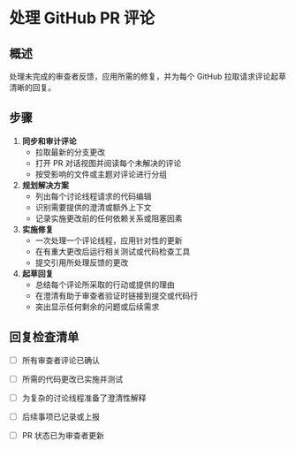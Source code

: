 # 处理 GitHub PR 评论

## 概述

处理未完成的审查者反馈，应用所需的修复，并为每个 GitHub 拉取请求评论起草清晰的回复。

## 步骤

1. **同步和审计评论**
    - 拉取最新的分支更改
    - 打开 PR 对话视图并阅读每个未解决的评论
    - 按受影响的文件或主题对评论进行分组
2. **规划解决方案**
    - 列出每个讨论线程请求的代码编辑
    - 识别需要提供的澄清或额外上下文
    - 记录实施更改前的任何依赖关系或阻塞因素
3. **实施修复**
    - 一次处理一个评论线程，应用针对性的更新
    - 在有重大更改后运行相关测试或代码检查工具
    - 提交引用所处理反馈的更改
4. **起草回复**
    - 总结每个评论所采取的行动或提供的理由
    - 在澄清有助于审查者验证时链接到提交或代码行
    - 突出显示任何剩余的问题或后续需求

## 回复检查清单

- [ ] 所有审查者评论已确认
- [ ] 所需的代码更改已实施并测试
- [ ] 为复杂的讨论线程准备了澄清性解释
- [ ] 后续事项已记录或上报
- [ ] PR 状态已为审查者更新

